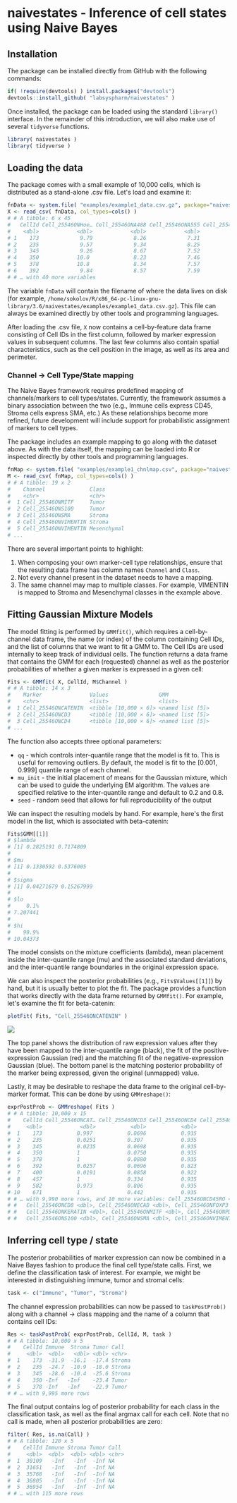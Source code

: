 # naivestates - Inference of cell states using Naive Bayes

## Installation

The package can be installed directly from GitHub with the following commands:
``` r
if( !require(devtools) ) install.packages("devtools")
devtools::install_github( "labsyspharm/naivestates" )
```

Once installed, the package can be loaded using the standard `library()` interface. In the remainder of this introduction, we will also make use of several `tidyverse` functions.
``` r
library( naivestates )
library( tidyverse )
```

## Loading the data

The package comes with a small example of 10,000 cells, which is distributed as a stand-alone .csv file. Let's load and examine it:

``` r
fnData <- system.file( "examples/example1_data.csv.gz", package="naivestates" )
X <- read_csv( fnData, col_types=cols() )
# # A tibble: 6 x 45
#   CellId Cell_25546ONHoe… Cell_25546ONA488 Cell_25546ONA555 Cell_25546ONA647
#    <dbl>            <dbl>            <dbl>            <dbl>            <dbl>
# 1    173             9.79             8.26             7.31             7.93
# 2    235             9.57             9.34             8.25             8.42
# 3    345             9.26             8.67             7.52             8.22
# 4    350            10.0              8.23             7.46             7.70
# 5    378            10.8              8.34             7.57             7.66
# 6    392             9.84             8.57             7.59             7.93
# # … with 40 more variables
```

The variable `fnData` will contain the filename of where the data lives on disk (for example, `/home/sokolov/R/x86_64-pc-linux-gnu-library/3.6/naivestates/examples/example1_data.csv.gz`). This file can always be examined directly by other tools and programming languages.

After loading the .csv file, `X` now contains a cell-by-feature data frame consisting of Cell IDs in the first column, followed by marker expression values in subsequent columns. The last few columns also contain spatial characteristics, such as the cell position in the image, as well as its area and perimeter.

### Channel -> Cell Type/State mapping

The Naive Bayes framework requires predefined mapping of channels/markers to cell types/states. Currently, the framework assumes a binary association between the two (e.g., Immune cells express CD45, Stroma cells express SMA, etc.) As these relationships become more refined, future development will include support for probabilistic assignment of markers to cell types.

The package includes an example mapping to go along with the dataset above. As with the data itself, the mapping can be loaded into R or inspected directly by other tools and programming languages.

``` r
fnMap <- system.file( "examples/example1_chnlmap.csv", package="naivestates" )
M <- read_csv( fnMap, col_types=cols() )
# # A tibble: 19 x 2
#    Channel              Class      
#    <chr>                <chr>      
#  1 Cell_25546ONMITF     Tumor      
#  2 Cell_25546ONS100     Tumor      
#  3 Cell_25546ONSMA      Stroma     
#  4 Cell_25546ONVIMENTIN Stroma     
#  5 Cell_25546ONVIMENTIN Mesenchymal
# ...
```

There are several important points to highlight:
1. When composing your own marker-cell type relationships, ensure that the resulting data frame has column names `Channel` and `Class`.
2. Not every channel present in the dataset needs to have a mapping.
3. The same channel may map to multiple classes. For example, VIMENTIN is mapped to Stroma and Mesenchymal classes in the example above.

## Fitting Gaussian Mixture Models

The model fitting is performed by `GMMfit()`, which requires a cell-by-channel data frame, the name (or index) of the column containing Cell IDs, and the list of columns that we want to fit a GMM to. The Cell IDs are used internally to keep track of individual cells. The function returns a data frame that contains the GMM for each (requested) channel as well as the posterior probabilities of whether a given marker is expressed in a given cell:

``` r
Fits <- GMMfit( X, CellId, M$Channel )
# # A tibble: 14 x 3
#    Marker               Values                GMM             
#    <chr>                <list>                <list>          
#  1 Cell_25546ONCATENIN  <tibble [10,000 × 6]> <named list [5]>
#  2 Cell_25546ONCD3      <tibble [10,000 × 6]> <named list [5]>
#  3 Cell_25546ONCD4      <tibble [10,000 × 6]> <named list [5]>
# ...
```

The function also accepts three optional parameters:
* `qq` - which controls inter-quantile range that the model is fit to. This is useful for removing outliers. By default, the model is fit to the [0.001, 0.999] quantile range of each channel.
* `mu_init` - the initial placement of means for the Gaussian mixture, which can be used to guide the underlying EM algorithm. The values are specified relative to the inter-quantile range and default to 0.2 and 0.8.
* `seed` - random seed that allows for full reproducibility of the output

We can inspect the resulting models by hand. For example, here's the first model in the list, which is associated with beta-catenin:

``` r
Fits$GMM[[1]]
# $lambda
# [1] 0.2825191 0.7174809
# 
# $mu
# [1] 0.1330592 0.5376005
# 
# $sigma
# [1] 0.04271679 0.15267999
# 
# $lo
#     0.1% 
# 7.207441 
# 
# $hi
#    99.9% 
# 10.04373 
```

The model consists on the mixture coefficients (lambda), mean placement inside the inter-quantile range (mu) and the associated standard deviations, and the inter-quantile range boundaries in the original expression space.

We can also inspect the posterior probabilities (e.g., `Fits$Values[[1]]`) by hand, but it is usually better to plot the fit. The package provides a function that works directly with the data frame returned by `GMMfit()`. For example, let's examine the fit for beta-catenin:

``` r
plotFit( Fits, "Cell_25546ONCATENIN" )
```

![](docs/Fig1.png)

The top panel shows the distribution of raw expression values after they have been mapped to the inter-quantile range (black), the fit of the positive-expression Gaussian (red) and the matching fit of the negative-expression Gaussian (blue). The bottom panel is the matching posterior probability of the marker being expressed, given the original (unmapped) value.

Lastly, it may be desirable to reshape the data frame to the original cell-by-marker format. This can be done by using `GMMreshape()`:

``` r
exprPostProb <- GMMreshape( Fits )
# # A tibble: 10,000 x 15
#    CellId Cell_25546ONCAT… Cell_25546ONCD3 Cell_25546ONCD4 Cell_25546ONCD45
#     <dbl>            <dbl>           <dbl>           <dbl>            <dbl>
#  1    173           0.997           0.0696           0.935            0.110
#  2    235           0.0251          0.307            0.935            0.166
#  3    345           0.0235          0.0698           0.935            0.110
#  4    350           1               0.0750           0.935            0.110
#  5    378           1               0.0880           0.935            0.137
#  6    392           0.0257          0.0696           0.823            0.110
#  7    400           0.0191          0.0858           0.922            0.112
#  8    457           1               0.334            0.935            0.246
#  9    582           0.973           0.806            0.935            0.992
# 10    671           1               0.442            0.935            0.199
# # … with 9,990 more rows, and 10 more variables: Cell_25546ONCD45RO <dbl>,
# #   Cell_25546ONCD8 <dbl>, Cell_25546ONECAD <dbl>, Cell_25546ONFOXP3 <dbl>,
# #   Cell_25546ONKERATIN <dbl>, Cell_25546ONMITF <dbl>, Cell_25546ONPD1 <dbl>,
# #   Cell_25546ONS100 <dbl>, Cell_25546ONSMA <dbl>, Cell_25546ONVIMENTIN <dbl>
```

## Inferring cell type / state

The posterior probabilities of marker expression can now be combined in a Naive Bayes fashion to produce the final cell type/state calls. First, we define the classification task of interest. For example, we might be interested in distinguishing immune, tumor and stromal cells:

``` r
task <- c("Immune", "Tumor", "Stroma")
```

The channel expression probabilities can now be passed to `taskPostProb()` along with a channel -> class mapping and the name of a column that contains cell IDs:

``` r
Res <- taskPostProb( exprPostProb, CellId, M, task )
# # A tibble: 10,000 x 5
#    CellId Immune  Stroma Tumor Call  
#     <dbl>  <dbl>   <dbl> <dbl> <chr> 
#  1    173  -31.9  -16.1  -17.4 Stroma
#  2    235  -24.7  -10.9  -18.0 Stroma
#  3    345  -28.6  -10.4  -25.6 Stroma
#  4    350 -Inf   -Inf    -23.4 Tumor 
#  5    378 -Inf   -Inf    -22.9 Tumor 
# # … with 9,995 more rows
```

The final output contains log of posterior probability for each class in the classification task, as well as the final argmax call for each cell. Note that no call is made, when all posterior probabilities are zero:

``` r
filter( Res, is.na(Call) )
# # A tibble: 120 x 5
#    CellId Immune Stroma Tumor Call 
#     <dbl>  <dbl>  <dbl> <dbl> <chr>
#  1  30109   -Inf   -Inf  -Inf NA   
#  2  31651   -Inf   -Inf  -Inf NA   
#  3  35768   -Inf   -Inf  -Inf NA   
#  4  36805   -Inf   -Inf  -Inf NA   
#  5  36954   -Inf   -Inf  -Inf NA   
# # … with 115 more rows
```
